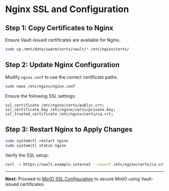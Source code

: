 # Nginx SSL and Configuration

## Step 1: Copy Certificates to Nginx
Ensure Vault-issued certificates are available for Nginx.

```sh
sudo cp /mnt/data/swarm/certs/vault/* /etc/nginx/certs/
```

## Step 2: Update Nginx Configuration
Modify `nginx.conf` to use the correct certificate paths.

```sh
sudo nano /etc/nginx/nginx.conf
```
Ensure the following SSL settings:

```nginx
ssl_certificate /etc/nginx/certs/public.crt;
ssl_certificate_key /etc/nginx/certs/private.key;
ssl_trusted_certificate /etc/nginx/certs/ca.crt;
```

## Step 3: Restart Nginx to Apply Changes

```sh
sudo systemctl restart nginx
sudo systemctl status nginx
```

Verify the SSL setup:
```sh
curl -v https://vault.example.internal --cacert /etc/nginx/certs/ca.crt
```

---

**Next:** Proceed to [MinIO SSL Configuration](#) to secure MinIO using Vault-issued certificates.

